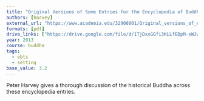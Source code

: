 ```yaml
---
title: "Original Versions of Some Entries for the Encyclopedia of Buddhism"
authors: [harvey]
external_url: "https://www.academia.edu/32908001/Original_versions_of_entries_by_Peter_Harvey_for_Encyclopedia_of_Buddhism_-plus_caution_note-_4d.pdf"
formats: [pdf]
drive_links: ["https://drive.google.com/file/d/1TjDxxGGfi3KLLfEDpM-xWJwL09AK0gZ4/view?usp=drivesdk"]
year: 2013
course: buddha
tags:
  - ebts
  - setting
base_value: 3.2
---
```


Peter Harvey gives a thorough discussion of the historical Buddha across these encyclopedia entries.
